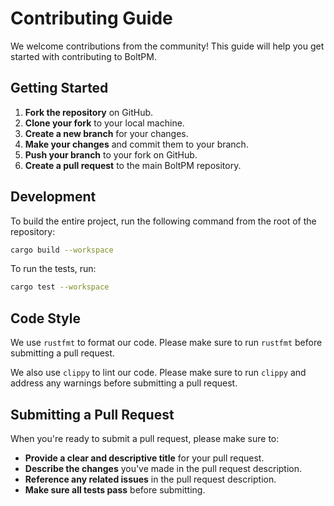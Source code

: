 
# Contributing Guide

We welcome contributions from the community! This guide will help you get started with contributing to BoltPM.

## Getting Started

1.  **Fork the repository** on GitHub.
2.  **Clone your fork** to your local machine.
3.  **Create a new branch** for your changes.
4.  **Make your changes** and commit them to your branch.
5.  **Push your branch** to your fork on GitHub.
6.  **Create a pull request** to the main BoltPM repository.

## Development

To build the entire project, run the following command from the root of the repository:

```bash
cargo build --workspace
```

To run the tests, run:

```bash
cargo test --workspace
```

## Code Style

We use `rustfmt` to format our code. Please make sure to run `rustfmt` before submitting a pull request.

We also use `clippy` to lint our code. Please make sure to run `clippy` and address any warnings before submitting a pull request.

## Submitting a Pull Request

When you're ready to submit a pull request, please make sure to:

*   **Provide a clear and descriptive title** for your pull request.
*   **Describe the changes** you've made in the pull request description.
*   **Reference any related issues** in the pull request description.
*   **Make sure all tests pass** before submitting.
